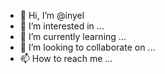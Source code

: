 - 👋 Hi, I’m @inyel
- 👀 I’m interested in ...
- 🌱 I’m currently learning ...
- 💞️ I’m looking to collaborate on ...
- 📫 How to reach me ...

<!---
inyel/inyel is a ✨ special ✨ repository because its `README.md` (this file) appears on your GitHub profile.
You can click the Preview link to take a look at your changes.
--->
